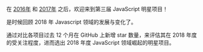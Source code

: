 在 [2016年](/2016/zh) 和 [2017年](/2017/zh) 之后，欢迎来到第三届 JavaScript 明星项目！

是时候回顾 2018 年 Javascript 领域的发展与变化了。

通过对比各项目过去 12 个月在 GitHub 上新增 star 数量，来评估其在 2018 年度的受关注程度，进而选出 2018 年度 JavaScript 领域崛起的明星项目。
